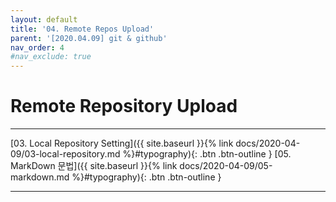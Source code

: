 ```yaml
---
layout: default
title: '04. Remote Repos Upload'
parent: '[2020.04.09] git & github'
nav_order: 4
#nav_exclude: true
---
```


# Remote Repository Upload

---

[03. Local Repository Setting]({{ site.baseurl }}{% link docs/2020-04-09/03-local-repository.md %}#typography){: .btn .btn-outline }
[05. MarkDown 문법]({{ site.baseurl }}{% link docs/2020-04-09/05-markdown.md %}#typography){: .btn .btn-outline }

---